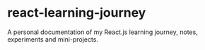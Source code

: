 # react-learning-journey
A personal documentation of my React.js learning journey, notes, experiments and mini-projects.
